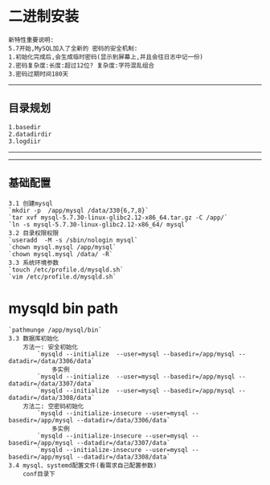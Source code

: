 
# 二进制安装 #

    新特性重要说明:
    5.7开始,MySQL加入了全新的 密码的安全机制:
    1.初始化完成后,会生成临时密码(显示到屏幕上,并且会往日志中记一份)
    2.密码复杂度:长度:超过12位? 复杂度:字符混乱组合
    3.密码过期时间180天
---

## 目录规划 ##

    1.basedir
    2.datadirdir
    3.logdiir
---

---

## 基础配置 ##

    3.1 创建mysql
    `mkdir -p  /app/mysql /data/330{6,7,8}`
    `tar xvf mysql-5.7.30-linux-glibc2.12-x86_64.tar.gz -C /app/`
    `ln -s mysql-5.7.30-linux-glibc2.12-x86_64/ mysql`
    3.2 目录权限权限
    `useradd  -M -s /sbin/nologin mysql`
    `chown mysql.mysql /app/mysql`
    `chown mysql.mysql /data/ -R`
    3.3 系统环境参数
    `touch /etc/profile.d/mysqld.sh`
    `vim /etc/profile.d/mysqld.sh`

# mysqld bin path #

    `pathmunge /app/mysql/bin`
    3.3 数据库初始化
        方法一: 安全初始化
            `mysqld --initialize  --user=mysql --basedir=/app/mysql --datadir=/data/3306/data`
                多实例
            `mysqld --initialize  --user=mysql --basedir=/app/mysql --datadir=/data/3307/data`
            `mysqld --initialize  --user=mysql --basedir=/app/mysql --datadir=/data/3308/data`
        方法二: 空密码初始化
            `mysqld --initialize-insecure --user=mysql --basedir=/app/mysql --datadir=/data/3306/data`
                多实例
            `mysqld --initialize-insecure --user=mysql --basedir=/app/mysql --datadir=/data/3307/data`
            `mysqld --initialize-insecure --user=mysql --basedir=/app/mysql --datadir=/data/3308/data`
    3.4 mysql、systemd配置文件(看需求自己配置参数)
        conf目录下
